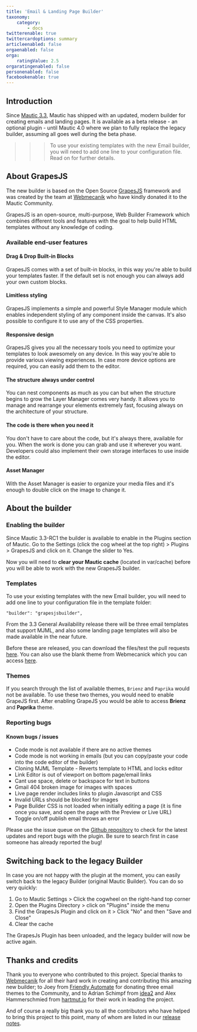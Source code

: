 ```yaml
---
title: 'Email & Landing Page Builder'
taxonomy:
    category:
        - docs
twitterenable: true
twittercardoptions: summary
articleenabled: false
orgaenabled: false
orga:
    ratingValue: 2.5
orgaratingenabled: false
personenabled: false
facebookenable: true
---
```


## Introduction

Since [Mautic 3.3][mautic-3.3], Mautic has shipped with an updated, modern builder for creating emails and landing pages.  It is available as a beta release - an optional plugin - until Mautic 4.0 where we plan to fully replace the legacy builder, assuming all goes well during the beta phase.

>>> To use your existing templates with the new Email builder, you will need to add one line to your configuration file. Read on for further details.

## About GrapesJS
The new builder is based on the Open Source [GrapesJS][grapesjs] framework and was created by the team at [Webmecanik][webmecanik] who have kindly donated it to the Mautic Community.

GrapesJS is an open-source, multi-purpose, Web Builder Framework which combines different tools and features with the goal to help build HTML templates without any knowledge of coding. 

### Available end-user features

#### Drag & Drop Built-in Blocks
GrapesJS comes with a set of built-in blocks, in this way you're able to build your templates faster. If the default set is not enough you can always add your own custom blocks.

#### Limitless styling
GrapesJS implements a simple and powerful Style Manager module which enables independent styling of any component inside the canvas. It's also possible to configure it to use any of the CSS properties.

#### Responsive design
GrapesJS gives you all the necessary tools you need to optimize your templates to look awesomely on any device. In this way you're able to provide various viewing experiences. In case more device options are required, you can easily add them to the editor.

#### The structure always under control
You can nest components as much as you can but when the structure begins to grow the Layer Manager comes very handy. It allows you to manage and rearrange your elements extremely fast, focusing always on the architecture of your structure.

#### The code is there when you need it
You don't have to care about the code, but it's always there, available for you. When the work is done you can grab and use it wherever you want. Developers could also implement their own storage interfaces to use inside the editor.

#### Asset Manager
With the Asset Manager is easier to organize your media files and it's enough to double click on the image to change it.

## About the builder

### Enabling the builder
Since Mautic 3.3-RC1 the builder is available to enable in the Plugins section of Mautic. Go to the Settings (click the cog wheel at the top right) > Plugins > GrapesJS and click on it. Change the slider to Yes.

Now you will need to **clear your Mautic cache** (located in var/cache) before you will be able to work with the new GrapesJS builder.

### Templates

To use your existing templates with the new Email builder, you will need to add one line to your configuration file in the template folder:

`"builder": "grapesjsbuilder",`

From the 3.3 General Availability release there will be three email templates that support MJML, and also some landing page templates will also be made available in the near future.  

Before these are released, you can download the files/test the pull requests [here][mjml-templates]. You can also use the blank theme from Webmecanick which you can access [here][blank-theme].

### Themes

If you search through the list of available themes, `Brienz` and `Paprika` would not be available. To use these two themes, you would need to enable GrapeJS first. After enabling GrapeJS you would be able to access **Brienz** and **Paprika** theme.



### Reporting bugs

#### Known bugs / issues

* Code mode is not available if there are no active themes
* Code mode is not working in emails (but you can copy/paste your code into the code editor of the builder)
* Cloning MJML Template - Reverts template to HTML and locks editor
* Link Editor is out of viewport on bottom page/email links
* Cant use space, delete or backspace for text in buttons
* Gmail 404 broken image for images with spaces
* Live page render includes links to plugin Javascript and CSS
* Invalid URLs should be blocked for images
* Page Builder CSS is not loaded when initially editing a page (it is fine once you save, and open the page with the Preview or Live URL)
* Toggle on/off publish email throws an error

Please use the issue queue on the [Github repository][github] to check for the latest updates and report bugs with the plugin. Be sure to search first in case someone has already reported the bug!

## Switching back to the legacy Builder
In case you are not happy with the plugin at the moment, you can easily switch back to the legacy Builder (original Mautic Builder). You can do so very quickly:

1. Go to Mautic Settings > Click the cogwheel on the right-hand top corner
2. Open the Plugins Directory > click on "Plugins" inside the menu
3. Find the GrapesJs Plugin and click on it > Click "No" and then "Save and Close"
4. Clear the cache

The GrapesJs Plugin has been unloaded, and the legacy builder will now be active again.

## Thanks and credits

Thank you to everyone who contributed to this project. Special thanks to [Webmecanik][webmecanik] for all their hard work in creating and contributing this amazing new builder; to Joey from [Friendly Automate][friendly] for donating three email themes to the Community, and to Adrian Schimpf from [idea2][idea2] and Alex Hammerschmied from [hartmut.io][hartmut.io] for their work in leading the project.

And of course a really big thank you to all the contributors who have helped to bring this project to this point, many of whom are listed in our [release notes][release-notes].

[mautic-3.3]: <https://github.com/mautic/mautic/releases/tag/3.3.0-rc>
[grapesjs]: <https://grapesjs.com/>
[webmecanik]: <https://www.webmecanik.com/en>
[mjml-templates]: <https://github.com/mautic/mautic/pulls?q=is%3Apr+is%3Aopen+mjml>
[github]: <https://github.com/mautic/plugin-grapesjs-builder/issues>
[blank-theme]: <https://github.com/mautic/plugin-grapesjs-builder/files/4757520/blank_mjml.zip>
[friendly]: <https://friendly.is/en/>
[idea2]: <https://idea2.ch>
[hartmut.io]: <https://hartmut.io>
[release-notes]: <https://github.com/mautic/plugin-grapesjs-builder/releases>
